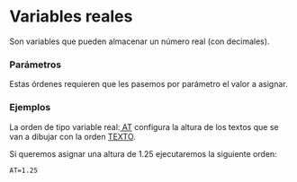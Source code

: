 # Variables reales

Son variables que pueden almacenar un número real \(con decimales\).

### Parámetros

Estas órdenes requieren que les pasemos por parámetro el valor a asignar.

### Ejemplos

La orden de tipo variable real:[ AT](a/at.md) configura la altura de los textos que se van a dibujar con la orden [TEXTO](/digi3d-net/referencia/ventana-de-dibujo/ordenes/t/texto.md). 

Si queremos asignar una altura de 1.25 ejecutaremos la siguiente orden:

```text
AT=1.25
```

